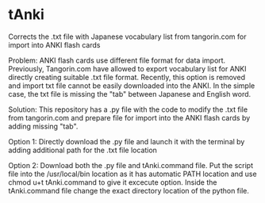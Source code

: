 # tAnki
Corrects the .txt file with Japanese vocabulary list from tangorin.com for import into ANKI flash cards


Problem: ANKI flash cards use different file format for data import. Previously, Tangorin.com have allowed to export vocabulary list for ANKI directly creating suitable .txt file format. Recently, this option is removed and import txt file cannot be easily downloaded into the ANKI. In the simple case, the txt file is missing the "tab" between Japanese and English word.

Solution: This repository has a .py file with the code to modify the .txt file from tangorin.com and prepare file for import into the ANKI flash cards by adding missing "tab".

Option 1: Directly download the .py file and launch it with the terminal by adding additional path for the .txt file location

Option 2: Download both the .py file and tAnki.command file. Put the script file into the /usr/local/bin location as it has automatic PATH location and use chmod u+t tAnki.command to give it excecute option. Inside the tAnki.command file change the exact directory location of the python file.
